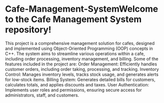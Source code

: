# Cafe-Management-SystemWelcome to the Cafe Management System repository! 
This project is a comprehensive management solution for cafes, designed and implemented using Object-Oriented Programming (OOP) concepts in C++. The system aims to streamline various operations within a cafe, including order processing, inventory management, and billing.
Some of the features included in the project are:
Order Management: Efficiently handles customer orders, including order taking, processing, and tracking.
Inventory Control: Manages inventory levels, tracks stock usage, and generates alerts for low-stock items.
Billing System: Generates detailed bills for customers, calculates totals, and applies discounts and taxes.
User Authentication: Implements user roles and permissions, ensuring secure access for administrators, staff, and customers.
